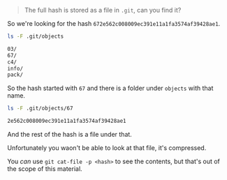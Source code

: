 > The full hash is stored as a file in `.git`, can you find it?

So we're looking for the hash `672e562c008009ec391e11a1fa3574af39428ae1`.

```sh
ls -F .git/objects

03/
67/
c4/
info/
pack/
```

So the hash started with `67` and there is a folder under `objects` with that name.

```sh
ls -F .git/objects/67

2e562c008009ec391e11a1fa3574af39428ae1
```

And the rest of the hash is a file under that.

Unfortunately you waon't be able to look at that file, it's compressed.

You _can_ use `git cat-file -p <hash>` to see the contents,
but that's out of the scope of this material.
